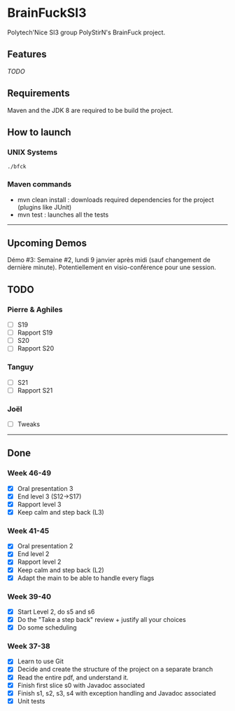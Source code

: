 # BrainFuckSI3

Polytech'Nice SI3 group PolyStirN's BrainFuck project.

## Features
*TODO*

## Requirements

Maven and the JDK 8 are required to be build the project.

## How to launch
### UNIX Systems
`./bfck`

### Maven commands

- mvn clean install : downloads required dependencies for the project (plugins like JUnit) 
- mvn test : launches all the tests

---

## Upcoming Demos

Démo #3:
Semaine #2, lundi 9 janvier après midi (sauf changement de dernière minute). Potentiellement en visio-conférence pour une session.

## TODO

### Pierre & Aghiles

- [ ] S19
- [ ] Rapport S19
- [ ] S20
- [ ] Rapport S20

### Tanguy

- [ ] S21
- [ ] Rapport S21

### Joël

- [ ] Tweaks

---
## Done

### Week 46-49

- [x] Oral presentation 3
- [x] End level 3 (S12->S17)
- [x] Rapport level 3
- [x] Keep calm and step back (L3)

### Week 41-45

- [x] Oral presentation 2
- [x] End level 2
- [x] Rapport level 2
- [x] Keep calm and step back (L2)
- [x] Adapt the main to be able to handle every flags

### Week 39-40

- [x] Start Level 2, do s5 and s6
- [x] Do the "Take a step back" review + justify all your choices
- [x] Do some scheduling

### Week 37-38

- [x] Learn to use Git
- [x] Decide and create the structure of the project on a separate branch
- [x] Read the entire pdf, and understand it.
- [x] Finish first slice s0 with Javadoc associated
- [x] Finish s1, s2, s3, s4 with exception handling and Javadoc associated
- [x] Unit tests